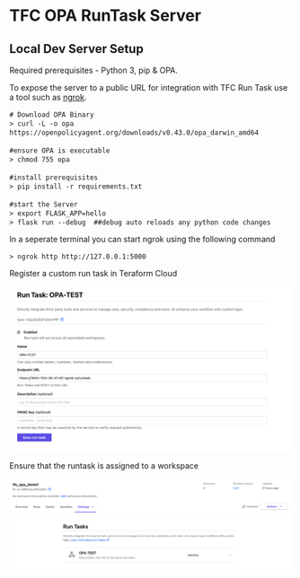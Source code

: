 # TFC OPA RunTask Server

## Local Dev Server Setup
 Required prerequisites - Python 3, pip & OPA. 
 
 To expose the server to a public URL for integration with TFC Run Task use a tool such as [ngrok](https://ngrok.com).

```
# Download OPA Binary
> curl -L -o opa https://openpolicyagent.org/downloads/v0.43.0/opa_darwin_amd64

#ensure OPA is executable
> chmod 755 opa

#install prerequisites
> pip install -r requirements.txt

#start the Server
> export FLASK_APP=hello
> flask run --debug  ##debug auto reloads any python code changes
```

In a seperate terminal you can start ngrok using the following command

```
> ngrok http http://127.0.0.1:5000
```

Register a custom run task in Teraform Cloud

![](runtask-setup.png)

Ensure that the runtask is assigned to a workspace

![](runtask-workspace-setup.png)